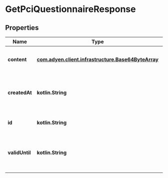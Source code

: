 
# GetPciQuestionnaireResponse

## Properties
Name | Type | Description | Notes
------------ | ------------- | ------------- | -------------
**content** | [**com.adyen.client.infrastructure.Base64ByteArray**](com.adyen.client.infrastructure.Base64ByteArray.md) | The generated questionnaire in a base64 encoded format. |  [optional]
**createdAt** | **kotlin.String** | The date the questionnaire was created, in ISO 8601 extended format. For example, 2022-12-18T10:15:30+01:00 |  [optional]
**id** | **kotlin.String** | The unique identifier of the signed questionnaire. |  [optional]
**validUntil** | **kotlin.String** | The expiration date of the questionnaire, in ISO 8601 extended format. For example, 2022-12-18T10:15:30+01:00 |  [optional]



